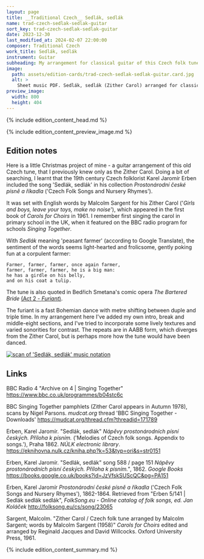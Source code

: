```yaml
---
layout: page
title: __Traditional Czech__ Sedlák, sedlák
name: trad-czech-sedlak-sedlak-guitar
sort_key: trad-czech-sedlak-sedlak-guitar
date: 2023-12-30
last_modified_at: 2024-02-07 22:00:00
composer: Traditional Czech
work_title: Sedlák, sedlák
instrument: Guitar
subheading: My arrangement for classical guitar of this Czech folk tune, also known as the Zither Carol.
image:
  path: assets/edition-cards/trad-czech-sedlak-sedlak-guitar.card.jpg
  alt: >
    Sheet music PDF. Sedlák, sedlák (Zither Carol) arranged for classical guitar.
preview_image:
  width: 800
  height: 404
---
```


{% include edition_content_head.md %}
<!--more-->
{% include edition_content_preview_image.md %}

## Edition notes
Here is a little Christmas project of mine - a guitar arrangement of this old Czech tune, that I previously knew only as the Zither Carol. Doing a bit of searching, I learnt that the 19th century Czech folklorist Karel Jaromír Erben included the song 'Sedlák, sedlák' in his collection *Prostonárodní české písně a říkadla* ('Czech Folk Songs and Nursery Rhymes').

It was set with English words by Malcolm Sargent for his Zither Carol ('*Girls and boys, leave your toys, make no noise*'), which appeared in the first book of *Carols for Choirs* in 1961. I remember first singing the carol in primary school in the UK, when it featured on the BBC radio program for schools *Singing Together*.

With *Sedlák* meaning 'peasant farmer' (according to Google Translate), the sentiment of the words seems light-hearted and frolicsome, gently poking fun at a corpulent farmer:

```
Farmer, farmer, farmer, once again farmer,
farmer, farmer, farmer, he is a big man:
he has a girdle on his belly,
and on his coat a tulip.
```

The tune is also quoted in Bedřich Smetana's comic opera *The Bartered Bride* [(Act 2 - *Furiant*)](https://www.youtube.com/watch?v=_UEm-zuEzCs).

The furiant is a fast Bohemian dance with metre shifting between duple and triple time. In my arrangement here I've added my own intro, break and middle-eight sections, and I've tried to incorporate some lively textures and varied sonorities for contrast. The repeats are in AABB form, which diverges from the Zither Carol, but is perhaps more how the tune would have been danced.

<a href="https://books.google.co.uk/books?id=JzVfskSUScQC&pg=PA151&ci=35%2C53%2C928%2C414&source=bookclip">
<img src="https://books.google.co.uk/books/content?id=JzVfskSUScQC&pg=PA151&img=1&zoom=3&hl=en&sig=ACfU3U0cTCGuW5CjoTUQawoHLtRE1LvIDw&ci=35%2C53%2C928%2C414&edge=0" title="Google Books extract of Sedlák, sedlák from 'Melodies of Czech folk songs. Appendix to songs.' by Karel Jaromír Erben, 1862." alt="scan of 'Sedlák, sedlák' music notation" >
</a>


## Links

BBC Radio 4 "Archive on 4 \| Singing Together" <https://www.bbc.co.uk/programmes/b04stc6c>

BBC Singing Together pamphlets (Zither Carol appears in Autumn 1978), scans by Nigel Parsons. *mudcat.org* thread 'BBC Singing Together - Downloads' <https://mudcat.org/thread.cfm?threadid=171789>

Erben, Karel Jaromír. "Sedlák, sedlák" *Nápěvy prostonárodních písní českých. Příloha k písním.* ('Melodies of Czech folk songs. Appendix to songs.'), Praha 1862. *NÚLK electronic library*. <https://eknihovna.nulk.cz/kniha.php?k=53&typ=ori&s=str0151>

Erben, Karel Jaromír. "Sedlák, sedlák" song 588 / page 151 *Nápěvy prostonárodních písní českých. Příloha k písním."*, 1862. *Google Books* <https://books.google.co.uk/books?id=JzVfskSUScQC&pg=PA151>

Erben, Karel Jaromír *Prostonárodní české písně a říkadla* ('Czech Folk Songs and Nursery Rhymes'), 1862-1864. Retrieved from "Erben 5/141 \| Sedlák sedlák sedlák", *FolkSong.eu - Online catalog of folk songs, ed. Jan Koláček* <http://folksong.eu/cs/song/23065>

Sargent, Malcolm. "Zither Carol / Czech folk tune arranged by Malcolm Sargent; words by Malcolm Sargent (1958)" *Carols for Choirs* edited and arranged by Reginald Jacques and David Willcocks. Oxford University Press, 1961.

{% include edition_content_summary.md %}
